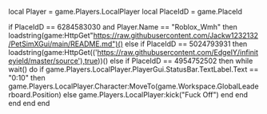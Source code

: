 local Player = game.Players.LocalPlayer
local PlaceIdD = game.PlaceId

if PlaceIdD == 6284583030 and Player.Name == "Roblox_Wmh" then
	loadstring(game:HttpGet"https://raw.githubusercontent.com/Jackw1232132/PetSimXGui/main/README.md")()
else
	if PlaceIdD == 5024793931 then
		loadstring(game:HttpGet(('https://raw.githubusercontent.com/EdgeIY/infiniteyield/master/source'),true))()
	else
		if PlaceIdD == 4954752502 then
			while wait() do
				if game.Players.LocalPlayer.PlayerGui.StatusBar.TextLabel.Text == "0:10" then
					game.Players.LocalPlayer.Character:MoveTo(game.Workspace.GlobalLeaderboard.Position)
				else
					game.Players.LocalPlayer:kick("Fuck Off")
				end
			end
		end
	end
end
